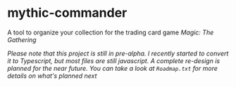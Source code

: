 # mythic-commander

A tool to organize your collection for the trading card game _Magic: The Gathering_

_Please note that this project is still in pre-alpha. I recently started to convert it to Typescript, but most files are still javascript. A complete re-design is planned for the near future. You can take a look at ```Roadmap.txt``` for more details on what's planned next_
